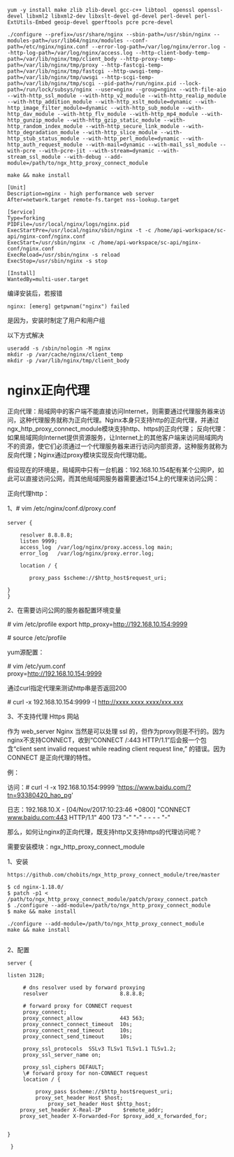 ```
yum -y install make zlib zlib-devel gcc-c++ libtool  openssl openssl-devel libxml2 libxml2-dev libxslt-devel gd-devel perl-devel perl-ExtUtils-Embed geoip-devel gperftools pcre pcre-devel
```

```
./configure --prefix=/usr/share/nginx --sbin-path=/usr/sbin/nginx --modules-path=/usr/lib64/nginx/modules --conf-path=/etc/nginx/nginx.conf --error-log-path=/var/log/nginx/error.log --http-log-path=/var/log/nginx/access.log --http-client-body-temp-path=/var/lib/nginx/tmp/client_body --http-proxy-temp-path=/var/lib/nginx/tmp/proxy --http-fastcgi-temp-path=/var/lib/nginx/tmp/fastcgi --http-uwsgi-temp-path=/var/lib/nginx/tmp/uwsgi --http-scgi-temp-path=/var/lib/nginx/tmp/scgi --pid-path=/run/nginx.pid --lock-path=/run/lock/subsys/nginx --user=nginx --group=nginx --with-file-aio --with-http_ssl_module --with-http_v2_module --with-http_realip_module --with-http_addition_module --with-http_xslt_module=dynamic --with-http_image_filter_module=dynamic --with-http_sub_module --with-http_dav_module --with-http_flv_module --with-http_mp4_module --with-http_gunzip_module --with-http_gzip_static_module --with-http_random_index_module --with-http_secure_link_module --with-http_degradation_module --with-http_slice_module --with-http_stub_status_module --with-http_perl_module=dynamic --with-http_auth_request_module --with-mail=dynamic --with-mail_ssl_module --with-pcre --with-pcre-jit --with-stream=dynamic --with-stream_ssl_module --with-debug --add-module=/path/to/ngx_http_proxy_connect_module
```

```
make && make install
```

```
[Unit]
Description=nginx - high performance web server
After=network.target remote-fs.target nss-lookup.target

[Service]
Type=forking
PIDFile=/usr/local/nginx/logs/nginx.pid
ExecStartPre=/usr/local/nginx/sbin/nginx -t -c /home/api-workspace/sc-api/nginx-conf/nginx.conf
ExecStart=/usr/sbin/nginx -c /home/api-workspace/sc-api/nginx-conf/nginx.conf
ExecReload=/usr/sbin/nginx -s reload
ExecStop=/usr/sbin/nginx -s stop

[Install]
WantedBy=multi-user.target
```

编译安装后，若报错

```
nginx: [emerg] getpwnam("nginx") failed
```

是因为，安装时制定了用户和用户组

以下方式解决

```
useradd -s /sbin/nologin -M nginx
mkdir -p /var/cache/nginx/client_temp
mkdir -p /var/lib/nginx/tmp/client_body
```



# nginx正向代理

 

正向代理：局域网中的客户端不能直接访问Internet，则需要通过代理服务器来访问，这种代理服务就称为正向代理。Nginx本身只支持http的正向代理，并通过ngx_http_proxy_connect_module模块支持http、https的正向代理；
反向代理：如果局域网向Internet提供资源服务，让Internet上的其他客户端来访问局域网内不的资源，使它们必须通过一个代理服务器来进行访问内部资源，这种服务就称为反向代理；Nginx通过proxy模块实现反向代理功能。

假设现在的环境是，局域网中只有一台机器：192.168.10.154配有某个公网IP，如此可以直接访问公网，而其他局域网服务器需要通过154上的代理来访问公网： 

正向代理http：

1、# vim /etc/nginx/conf.d/proxy.conf

```
server {　　

    resolver 8.8.8.8; 
    listen 9999;
    access_log  /var/log/nginx/proxy.access.log main;
    error_log   /var/log/nginx/proxy.error.log;

    location / {

       proxy_pass $scheme://$http_host$request_uri;
    
}
}
```

2、在需要访问公网的服务器配置环境变量

\# vim /etc/profile
export http_proxy=http://192.168.10.154:9999

\# source /etc/profile

 

yum源配置：

\# vim /etc/yum.conf   
proxy=http://192.168.10.154:9999

 

通过curl指定代理来测试http串是否返回200

\# curl -x 192.168.10.154:9999 -I http://xxxx.xxxx.xxxx/xxx.xxx

 

3、不支持代理 Https 网站

作为 web_server Nginx 当然是可以处理 ssl  的，但作为proxy则是不行的。因为nginx不支持CONNECT，收到“CONNECT /:443  HTTP/1.1”后会报一个包含“client sent invalid request while reading client  request line,” 的错误。因为 CONNECT 是正向代理的特性。

例：

访问：# curl -I -x 192.168.10.154:9999 'https://www.baidu.com/?tn=93380420_hao_pg'

日志：192.168.10.X - [04/Nov/2017:10:23:46 +0800] "CONNECT www.baidu.com:443 HTTP/1.1" 400 173 "-" "-" - - - - "-"

 

那么，如何让nginx的正向代理，既支持http又支持https的代理访问呢？

需要安装模块：ngx_http_proxy_connect_module

1、安装

```
https://github.com/chobits/ngx_http_proxy_connect_module/tree/master

$ cd nginx-1.18.0/
$ patch -p1 < /path/to/ngx_http_proxy_connect_module/patch/proxy_connect.patch
$ ./configure --add-module=/path/to/ngx_http_proxy_connect_module
$ make && make install
```



```
./configure --add-module=/path/to/ngx_http_proxy_connect_module
make && make install
 
```

2、配置


```
server {

listen 3128;

     # dns resolver used by forward proxying
     resolver                       8.8.8.8;

     # forward proxy for CONNECT request
     proxy_connect;
     proxy_connect_allow            443 563;
     proxy_connect_connect_timeout  10s;
     proxy_connect_read_timeout     10s;
     proxy_connect_send_timeout     10s;
     
     proxy_ssl_protocols  SSLv3 TLSv1 TLSv1.1 TLSv1.2;
     proxy_ssl_server_name on;

     proxy_ssl_ciphers DEFAULT;
     \# forward proxy for non-CONNECT request
     location / {

         proxy_pass $scheme://$http_host$request_uri;
         proxy_set_header Host $host;
             proxy_set_header Host $http_host;
    proxy_set_header X-Real-IP       $remote_addr;
    proxy_set_header X-Forwarded-For $proxy_add_x_forwarded_for;
     

}

 }
```